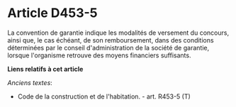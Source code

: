 # Article D453-5

La convention de garantie indique les modalités de versement du concours, ainsi que, le cas échéant, de son remboursement,
dans des conditions déterminées par le conseil d'administration de la société de garantie, lorsque l'organisme retrouve des
moyens financiers suffisants.

**Liens relatifs à cet article**

_Anciens textes_:

  - Code de la construction et de l'habitation. - art. R453-5 (T)
